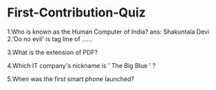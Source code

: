 # First-Contribution-Quiz

1.Who is known as the Human Computer of India?
ans: Shakuntala Devi
2.'Do no evil' is tag line of ......

3.What is the extension of PDF?

4.Which IT company's nickname is ' The Big Blue ' ?

5.When was the first smart phone launched?
